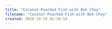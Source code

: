 ```yaml
---
title: "Coconut-Poached Fish with Bok Choy"
filename: "Coconut-Poached-Fish-with-Bok-Choy"
created: 2020-10-19 01:20:54
---
```

